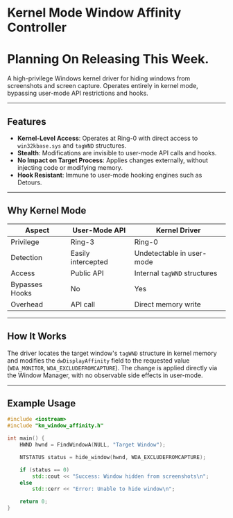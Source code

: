 # Kernel Mode Window Affinity Controller

# Planning On Releasing This Week.

A high-privilege Windows kernel driver for hiding windows from screenshots and screen capture. Operates entirely in kernel mode, bypassing user-mode API restrictions and hooks.


---

## Features

- **Kernel-Level Access**: Operates at Ring-0 with direct access to `win32kbase.sys` and `tagWND` structures.  
- **Stealth**: Modifications are invisible to user-mode API calls and hooks.  
- **No Impact on Target Process**: Applies changes externally, without injecting code or modifying memory.  
- **Hook Resistant**: Immune to user-mode hooking engines such as Detours.

---

## Why Kernel Mode

| Aspect | User-Mode API | Kernel Driver |
|--------|---------------|---------------|
| Privilege | Ring-3 | Ring-0 |
| Detection | Easily intercepted | Undetectable in user-mode |
| Access | Public API | Internal `tagWND` structures |
| Bypasses Hooks | No | Yes |
| Overhead | API call | Direct memory write |

---

## How It Works

The driver locates the target window's `tagWND` structure in kernel memory and modifies the `dwDisplayAffinity` field to the requested value (`WDA_MONITOR`, `WDA_EXCLUDEFROMCAPTURE`). The change is applied directly via the Window Manager, with no observable side effects in user-mode.

---

## Example Usage

```cpp
#include <iostream>
#include "km_window_affinity.h"

int main() {
    HWND hwnd = FindWindowA(NULL, "Target Window");

    NTSTATUS status = hide_window(hwnd, WDA_EXCLUDEFROMCAPTURE);

    if (status == 0)
        std::cout << "Success: Window hidden from screenshots\n";
    else
        std::cerr << "Error: Unable to hide window\n";

    return 0;
}
